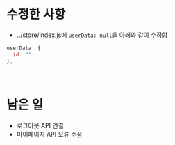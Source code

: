 # 수정한 사항

- ../store/index.js에 `userData: null`을 아래와 같이 수정함
```js
userData: {
  id: ""
},
```

<br>

# 남은 일

- 로그아웃 API 연결
- 마이페이지 API 오류 수정
